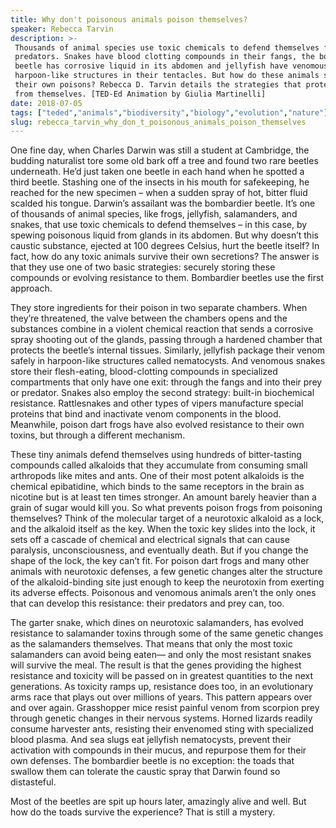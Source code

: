 ```yaml
---
title: Why don't poisonous animals poison themselves?
speaker: Rebecca Tarvin
description: >-
 Thousands of animal species use toxic chemicals to defend themselves from
 predators. Snakes have blood clotting compounds in their fangs, the bombardier
 beetle has corrosive liquid in its abdomen and jellyfish have venomous,
 harpoon-like structures in their tentacles. But how do these animals survive
 their own poisons? Rebecca D. Tarvin details the strategies that protect animals
 from themselves. [TED-Ed Animation by Giulia Martinelli]
date: 2018-07-05
tags: ["teded","animals","biodiversity","biology","evolution","nature"]
slug: rebecca_tarvin_why_don_t_poisonous_animals_poison_themselves
---
```


One fine day, when Charles Darwin was still a student at Cambridge, the budding
naturalist tore some old bark off a tree and found two rare beetles underneath. He’d just
taken one beetle in each hand when he spotted a third beetle. Stashing one of the insects 
in his mouth for safekeeping, he reached for the new specimen – when a sudden spray of
hot, bitter fluid scalded his tongue. Darwin’s assailant was the bombardier beetle. It’s
one of thousands of animal species, like frogs, jellyfish, salamanders, and snakes, that
use toxic chemicals to defend themselves – in this case, by spewing poisonous liquid 
from glands in its abdomen. But why doesn’t this caustic substance, ejected at 100 degrees
Celsius, hurt the beetle itself? In fact, how do any toxic animals survive their own
secretions? The answer is that they use one of two basic strategies: securely storing
these compounds or evolving resistance to them. Bombardier beetles use the first
approach.

They store ingredients for their poison in two separate chambers. When they’re
threatened, the valve between the chambers opens and the substances combine in a violent
chemical reaction that sends a corrosive spray shooting out of the glands, passing
through a hardened chamber that protects the beetle’s internal tissues. Similarly,
jellyfish package their venom safely in harpoon-like structures called nematocysts. And
venomous snakes store their flesh-eating, blood-clotting compounds in specialized
compartments that only have one exit: through the fangs and into their prey or
predator. Snakes also employ the second strategy: built-in biochemical resistance.
Rattlesnakes and other types of vipers manufacture special proteins that bind and
inactivate venom components in the blood. Meanwhile, poison dart frogs have also evolved
resistance to their own toxins, but through a different mechanism.

These tiny animals defend themselves using hundreds of bitter-tasting compounds called
alkaloids that they accumulate from consuming small arthropods like mites and ants. One
of their most potent alkaloids is the chemical epibatidine, which binds to the same
receptors in the brain as nicotine but is at least ten times stronger. An amount barely
heavier than a grain of sugar would kill you. So what prevents poison frogs from
poisoning themselves? Think of the molecular target of a neurotoxic alkaloid as a lock,
and the alkaloid itself as the key. When the toxic key slides into the lock, it sets off a
cascade of chemical and electrical signals that can cause paralysis, unconsciousness, and
eventually death. But if you change the shape of the lock, the key can’t fit. For poison
dart frogs and many other animals with neurotoxic defenses, a few genetic changes alter
the structure of the alkaloid-binding site just enough to keep the neurotoxin from
exerting its adverse effects. Poisonous and venomous animals aren’t the only ones that can
develop this resistance: their predators and prey can, too.

The garter snake, which dines on neurotoxic salamanders, has evolved resistance to
salamander toxins through some of the same genetic changes as the salamanders themselves.
That means that only the most toxic salamanders can avoid being eaten— and only the most
resistant snakes will survive the meal. The result is that the genes providing the
highest resistance and toxicity will be passed on in greatest quantities to the next
generations. As toxicity ramps up, resistance does too, in an evolutionary arms race that
plays out over millions of years. This pattern appears over and over again. Grasshopper
mice resist painful venom from scorpion prey through genetic changes in their nervous
systems. Horned lizards readily consume harvester ants, resisting their envenomed sting 
with specialized blood plasma. And sea slugs eat jellyfish nematocysts, prevent their
activation with compounds in their mucus, and repurpose them for their own defenses. The
bombardier beetle is no exception: the toads that swallow them can tolerate the caustic
spray that Darwin found so distasteful.

Most of the beetles are spit up hours later, amazingly alive and well. But how do the
toads survive the experience? That is still a mystery.

<!--
ad_duration=0
event="TED-Ed"
external_start_time=0
intro_duration=0
is_subtitle_required="False"
is_talk_featured="False"
language="en"
language_swap="False"
native_language="en"
number_of_related_talks=6
number_of_speakers=1
number_of_subtitled_videos=0
number_of_tags=6
number_of_talk_download_languages=18
number_of_talk_more_resources=0
number_of_talk_recommendations=0
number_of_talks_take_actions=0
post_ad_duration=0
published_timestamp="2018-07-09 14:05:31"
recording_date="2018-07-05"
speaker_is_published=0
speaker_name="Rebecca Tarvin"
talk_name="Why don't poisonous animals poison themselves?"
talks_tags=["teded","animals","biodiversity","biology","evolution","nature"]
url_photo_talk="https://s3.amazonaws.com/talkstar-photos/uploads/c30c4f68-2315-47c6-9962-8ef0e9818838/poison_textless.jpg"
url_webpage="https://www.ted.com/talks/rebecca_tarvin_why_don_t_poisonous_animals_poison_themselves"
video_type_name="TED-Ed Original"
-->